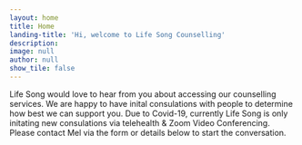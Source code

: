 ```yaml
---
layout: home
title: Home
landing-title: 'Hi, welcome to Life Song Counselling'
description:
image: null
author: null
show_tile: false
---
```


Life Song would love to hear from you about accessing our counselling services. We are happy to have inital consulations with people to determine how best we can support you.
Due to Covid-19, currently Life Song is only initating new consulations via telehealth & Zoom Video Conferencing. Please contact Mel via the form or details below to start the conversation.
